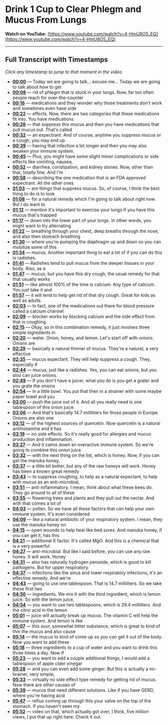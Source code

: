 # Drink 1 Cup to Clear Phlegm and Mucus From Lungs

**Watch on YouTube:** [https://www.youtube.com/watch?v=4-HmU8O5_EQ](https://www.youtube.com/watch?v=4-HmU8O5_EQ)

---

## Full Transcript with Timestamps

*Click any timestamp to jump to that moment in the video*

- **[00:00](https://www.youtube.com/watch?v=4-HmU8O5_EQ&t=0s)** — Today we are going to talk... excuse me... Today we are going to talk about how to get
- **[00:08](https://www.youtube.com/watch?v=4-HmU8O5_EQ&t=8s)** — rid of phlegm that is stuck in your lungs. Now, far too often people reach for over-the-counter
- **[00:16](https://www.youtube.com/watch?v=4-HmU8O5_EQ&t=16s)** — medications and they wonder why those treatments don't work and sometimes even have side
- **[00:22](https://www.youtube.com/watch?v=4-HmU8O5_EQ&t=22s)** — effects. Now, there are two categories that these medications fit into. You have medications
- **[00:26](https://www.youtube.com/watch?v=4-HmU8O5_EQ&t=26s)** — that suppress this mucus and then you have medications that pull mucus out. That's called
- **[00:32](https://www.youtube.com/watch?v=4-HmU8O5_EQ&t=32s)** — an expectrant. And of course, anytime you suppress mucus or a cough, you may end up
- **[00:39](https://www.youtube.com/watch?v=4-HmU8O5_EQ&t=39s)** — having that infection a lot longer and then you may also weaken your immune system.
- **[00:45](https://www.youtube.com/watch?v=4-HmU8O5_EQ&t=45s)** — Plus, you might have some slight minor complications or side effects like vomiting, nausea,
- **[00:52](https://www.youtube.com/watch?v=4-HmU8O5_EQ&t=52s)** — diarrhea, constipation, and kidney stones. Now, other than that, totally fine. And I'm
- **[00:58](https://www.youtube.com/watch?v=4-HmU8O5_EQ&t=58s)** — describing the one medication that is an FDA approved expectrant. All the other ones
- **[01:03](https://www.youtube.com/watch?v=4-HmU8O5_EQ&t=63s)** — are things that suppress mucus. So, of course, I think the best thing to do is to look
- **[01:08](https://www.youtube.com/watch?v=4-HmU8O5_EQ&t=68s)** — for a natural remedy which I'm going to talk about right now. But I do want to
- **[01:12](https://www.youtube.com/watch?v=4-HmU8O5_EQ&t=72s)** — mention it's important to exercise your lungs if you have this mucus that's trapped
- **[01:17](https://www.youtube.com/watch?v=4-HmU8O5_EQ&t=77s)** — down into the lower part of your lungs. In other words, you might want to try alternating
- **[01:22](https://www.youtube.com/watch?v=4-HmU8O5_EQ&t=82s)** — breathing through your chest, deep breaths through the nose, and also then stomach breathing
- **[01:30](https://www.youtube.com/watch?v=4-HmU8O5_EQ&t=90s)** — where you're pumping the diaphragm up and down so you can mobilize some of this
- **[01:34](https://www.youtube.com/watch?v=4-HmU8O5_EQ&t=94s)** — mucus. Another important thing to eat a lot of if you can do this is radishes.
- **[01:41](https://www.youtube.com/watch?v=4-HmU8O5_EQ&t=101s)** — Radishes tend to pull mucus from the deeper tissues in your body. Also, as a
- **[01:47](https://www.youtube.com/watch?v=4-HmU8O5_EQ&t=107s)** — mucus, but you have this dry cough, the usual remedy for that that usually works
- **[01:51](https://www.youtube.com/watch?v=4-HmU8O5_EQ&t=111s)** — like almost 100% of the time is calcium. Any type of calcium. You just take it and
- **[01:57](https://www.youtube.com/watch?v=4-HmU8O5_EQ&t=117s)** — it will tend to help get rid of that dry cough. Great for kids as well as adults.
- **[02:03](https://www.youtube.com/watch?v=4-HmU8O5_EQ&t=123s)** — In fact, one of the medications out there for blood pressure called a calcium channel
- **[02:09](https://www.youtube.com/watch?v=4-HmU8O5_EQ&t=129s)** — blocker works by blocking calcium and the side effect from that is coughing.
- **[02:15](https://www.youtube.com/watch?v=4-HmU8O5_EQ&t=135s)** — Okay, so in this combination remedy, it just involves three simple ingredients in
- **[02:20](https://www.youtube.com/watch?v=4-HmU8O5_EQ&t=140s)** — water. Onion, honey, and lemon. Let's start off with onions. Onions are
- **[02:29](https://www.youtube.com/watch?v=4-HmU8O5_EQ&t=149s)** — basically a natural thinner of mucus. They're a natural, a very effective
- **[02:35](https://www.youtube.com/watch?v=4-HmU8O5_EQ&t=155s)** — mucus expectant. They will help suppress a cough. They, especially if
- **[02:44](https://www.youtube.com/watch?v=4-HmU8O5_EQ&t=164s)** — mucus, just like a radishes. Yes, you can eat onions, but you also can juice onions.
- **[02:49](https://www.youtube.com/watch?v=4-HmU8O5_EQ&t=169s)** — If you don't have a juicer, what you do is you get a grater and you grate the onions
- **[02:54](https://www.youtube.com/watch?v=4-HmU8O5_EQ&t=174s)** — in a little bowl. You put that then in a strainer with some maybe paper towel and you
- **[03:00](https://www.youtube.com/watch?v=4-HmU8O5_EQ&t=180s)** — push the juice out of it. And all you really need is one tablespoon of this onion juice.
- **[03:06](https://www.youtube.com/watch?v=4-HmU8O5_EQ&t=186s)** — And that's basically 14.7 milliliters for those people in Europe. Onions are also one
- **[03:12](https://www.youtube.com/watch?v=4-HmU8O5_EQ&t=192s)** — of the highest sources of quercetin. Now quercetin is a natural antihistamine and it has
- **[03:19](https://www.youtube.com/watch?v=4-HmU8O5_EQ&t=199s)** — no side effects. So it's really good for allergies and mucus production and inflammation.
- **[03:27](https://www.youtube.com/watch?v=4-HmU8O5_EQ&t=207s)** — And it calms down an overactive immune system. So we're going to combine this onion juice
- **[03:32](https://www.youtube.com/watch?v=4-HmU8O5_EQ&t=212s)** — with the next thing on the list, which is honey. Now, if you can get the manuka honey,
- **[03:37](https://www.youtube.com/watch?v=4-HmU8O5_EQ&t=217s)** — a little bit better, but any of the raw honeys will work. Honey has been a known great remedy
- **[03:43](https://www.youtube.com/watch?v=4-HmU8O5_EQ&t=223s)** — to suppress coughing, to help as a natural expectant, to help with mucus as an anti-microbial,
- **[03:51](https://www.youtube.com/watch?v=4-HmU8O5_EQ&t=231s)** — anti-inflammatory. I mean, think about what these bees do. They go around to all of these
- **[03:55](https://www.youtube.com/watch?v=4-HmU8O5_EQ&t=235s)** — flowering trees and plants and they pull out the nectar. And with that comes a lot of
- **[04:03](https://www.youtube.com/watch?v=4-HmU8O5_EQ&t=243s)** — pollen. So we have all these factors that can help your own immune system. It's even considered
- **[04:09](https://www.youtube.com/watch?v=4-HmU8O5_EQ&t=249s)** — like a natural antibiotic of your respiratory system. I mean, they use the manuka honey on
- **[04:15](https://www.youtube.com/watch?v=4-HmU8O5_EQ&t=255s)** — open wounds to help heal like bed sores. And manuka honey, if you can get it, has this
- **[04:21](https://www.youtube.com/watch?v=4-HmU8O5_EQ&t=261s)** — additional X factor. It's called MgO. And this is a chemical that is a very powerful
- **[04:27](https://www.youtube.com/watch?v=4-HmU8O5_EQ&t=267s)** — anti-microbial. But like I said before, you can use any raw honey. It will work. Honey
- **[04:31](https://www.youtube.com/watch?v=4-HmU8O5_EQ&t=271s)** — also has naturally hydrogen peroxide, which is good to kill pathogens. But for upper respiratory
- **[04:37](https://www.youtube.com/watch?v=4-HmU8O5_EQ&t=277s)** — infections like the sinus and lower respiratory infections, it's an effective remedy. And we're
- **[04:43](https://www.youtube.com/watch?v=4-HmU8O5_EQ&t=283s)** — going to use one tablespoon. That is 14.7 milliliters. So we take these first two
- **[04:50](https://www.youtube.com/watch?v=4-HmU8O5_EQ&t=290s)** — ingredients. We mix it with the third ingredient, which is lemon juice. So with the lemon juice,
- **[04:54](https://www.youtube.com/watch?v=4-HmU8O5_EQ&t=294s)** — you want to use two tablespoons, which is 29.4 milliliters. And the citric acid in the lemon
- **[05:01](https://www.youtube.com/watch?v=4-HmU8O5_EQ&t=301s)** — juice will actually break up mucus. The vitamin C will help the immune system. And lemon is like
- **[05:07](https://www.youtube.com/watch?v=4-HmU8O5_EQ&t=307s)** — this sour, somewhat bitter substance, which is great to kind of thin the mucus and also cause
- **[05:14](https://www.youtube.com/watch?v=4-HmU8O5_EQ&t=314s)** — the mucus to kind of come up so you can get it out of the body. Now you want to add these
- **[05:18](https://www.youtube.com/watch?v=4-HmU8O5_EQ&t=318s)** — three ingredients to a cup of water and you want to drink this three times a day. Now if
- **[05:23](https://www.youtube.com/watch?v=4-HmU8O5_EQ&t=323s)** — you want to add a couple additional things, I would add a tablespoon of apple cider vinegar
- **[05:28](https://www.youtube.com/watch?v=4-HmU8O5_EQ&t=328s)** — and you can even add some ginger. But this is actually a no-brainer, very simple,
- **[05:33](https://www.youtube.com/watch?v=4-HmU8O5_EQ&t=333s)** — virtually no side effect type remedy for getting rid of mucus. Now there are other causes of
- **[05:39](https://www.youtube.com/watch?v=4-HmU8O5_EQ&t=339s)** — mucus that need different solutions. Like if you have GERD, where you're having acid
- **[05:47](https://www.youtube.com/watch?v=4-HmU8O5_EQ&t=347s)** — reflux coming up through this your valve on the top of the stomach. If you haven't seen my
- **[05:52](https://www.youtube.com/watch?v=4-HmU8O5_EQ&t=352s)** — video on that, which actually got over, I think, five million views, I put that up right here. Check it out.

